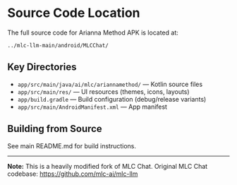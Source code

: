 # Source Code Location

The full source code for Arianna Method APK is located at:

```
../mlc-llm-main/android/MLCChat/
```

## Key Directories

- `app/src/main/java/ai/mlc/ariannamethod/` — Kotlin source files
- `app/src/main/res/` — UI resources (themes, icons, layouts)
- `app/build.gradle` — Build configuration (debug/release variants)
- `app/src/main/AndroidManifest.xml` — App manifest

## Building from Source

See main README.md for build instructions.

---

**Note:** This is a heavily modified fork of MLC Chat. Original MLC Chat codebase: https://github.com/mlc-ai/mlc-llm

